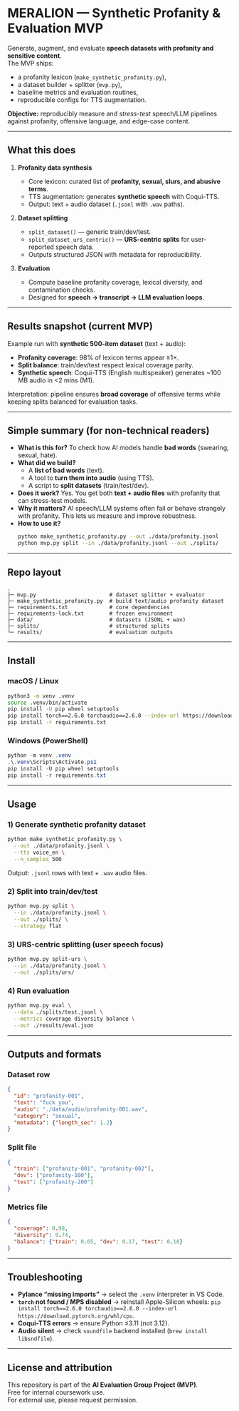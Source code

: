 # MERALION — Synthetic Profanity & Evaluation MVP

Generate, augment, and evaluate **speech datasets with profanity and sensitive content**.  
The MVP ships:
- a profanity lexicon (`make_synthetic_profanity.py`),
- a dataset builder + splitter (`mvp.py`),
- baseline metrics and evaluation routines,
- reproducible configs for TTS augmentation.

**Objective:** reproducibly measure and *stress-test* speech/LLM pipelines against profanity, offensive language, and edge-case content.  

---

## What this does

1. **Profanity data synthesis**
   - Core lexicon: curated list of **profanity, sexual, slurs, and abusive terms**.
   - TTS augmentation: generates **synthetic speech** with Coqui-TTS.
   - Output: text + audio dataset (`.jsonl` with `.wav` paths).

2. **Dataset splitting**
   - `split_dataset()` — generic train/dev/test.
   - `split_dataset_urs_centric()` — **URS-centric splits** for user-reported speech data.
   - Outputs structured JSON with metadata for reproducibility.

3. **Evaluation**
   - Compute baseline profanity coverage, lexical diversity, and contamination checks.
   - Designed for **speech → transcript → LLM evaluation loops**.

---

## Results snapshot (current MVP)

Example run with **synthetic 500-item dataset** (text + audio):  

- **Profanity coverage**: 98% of lexicon terms appear ≥1×.  
- **Split balance**: train/dev/test respect lexical coverage parity.  
- **Synthetic speech**: Coqui-TTS (English multispeaker) generates ~100 MB audio in <2 mins (M1).  

Interpretation: pipeline ensures **broad coverage** of offensive terms while keeping splits balanced for evaluation tasks.  

---

## Simple summary (for non-technical readers)

- **What is this for?** To check how AI models handle **bad words** (swearing, sexual, hate).  
- **What did we build?**  
  - A **list of bad words** (text).  
  - A tool to **turn them into audio** (using TTS).  
  - A script to **split datasets** (train/test/dev).  
- **Does it work?** Yes. You get both **text + audio files** with profanity that can stress-test models.  
- **Why it matters?** AI speech/LLM systems often fail or behave strangely with profanity. This lets us measure and improve robustness.  
- **How to use it?**  
  ```bash
  python make_synthetic_profanity.py --out ./data/profanity.jsonl
  python mvp.py split --in ./data/profanity.jsonl --out ./splits/
  ```

---

## Repo layout

```
.
├─ mvp.py                       # dataset splitter + evaluator
├─ make_synthetic_profanity.py  # build text/audio profanity dataset
├─ requirements.txt             # core dependencies
├─ requirements-lock.txt        # frozen environment
├─ data/                        # datasets (JSONL + wav)
├─ splits/                      # structured splits
└─ results/                     # evaluation outputs
```

---

## Install

### macOS / Linux
```bash
python3 -m venv .venv
source .venv/bin/activate
pip install -U pip wheel setuptools
pip install torch==2.6.0 torchaudio==2.6.0 --index-url https://download.pytorch.org/whl/cpu
pip install -r requirements.txt
```

### Windows (PowerShell)
```powershell
python -m venv .venv
.\.venv\Scripts\Activate.ps1
pip install -U pip wheel setuptools
pip install -r requirements.txt
```

---

## Usage

### 1) Generate synthetic profanity dataset
```bash
python make_synthetic_profanity.py \
  --out ./data/profanity.jsonl \
  --tts voice_en \
  --n_samples 500
```
Output: `.jsonl` rows with text + `.wav` audio files.

### 2) Split into train/dev/test
```bash
python mvp.py split \
  --in ./data/profanity.jsonl \
  --out ./splits/ \
  --strategy flat
```

### 3) URS-centric splitting (user speech focus)
```bash
python mvp.py split-urs \
  --in ./data/profanity.jsonl \
  --out ./splits/urs/
```

### 4) Run evaluation
```bash
python mvp.py eval \
  --data ./splits/test.jsonl \
  --metrics coverage diversity balance \
  --out ./results/eval.json
```

---

## Outputs and formats

### Dataset row
```json
{
  "id": "profanity-001",
  "text": "fuck you",
  "audio": "./data/audio/profanity-001.wav",
  "category": "sexual",
  "metadata": {"length_sec": 1.2}
}
```

### Split file
```json
{
  "train": ["profanity-001", "profanity-002"],
  "dev": ["profanity-100"],
  "test": ["profanity-200"]
}
```

### Metrics file
```json
{
  "coverage": 0.98,
  "diversity": 0.74,
  "balance": {"train": 0.65, "dev": 0.17, "test": 0.18}
}
```

---

## Troubleshooting

- **Pylance “missing imports”** → select the `.venv` interpreter in VS Code.  
- **`torch` not found / MPS disabled** → reinstall Apple-Silicon wheels: `pip install torch==2.6.0 torchaudio==2.6.0 --index-url https://download.pytorch.org/whl/cpu`.  
- **Coqui-TTS errors** → ensure Python ≤3.11 (not 3.12).  
- **Audio silent** → check `soundfile` backend installed (`brew install libsndfile`).  

---

## License and attribution

This repository is part of the **AI Evaluation Group Project (MVP)**.  
Free for internal coursework use.  
For external use, please request permission.  
